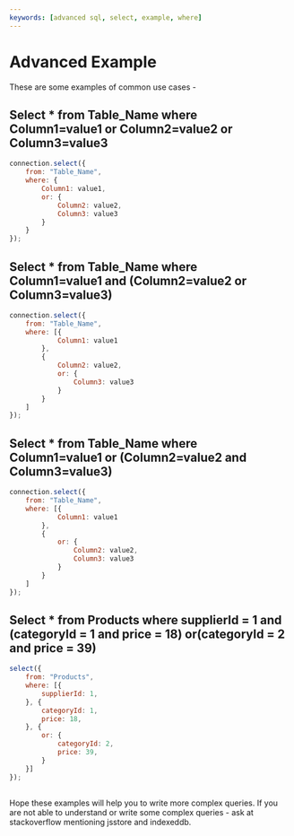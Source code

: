 ```yaml
---
keywords: [advanced sql, select, example, where]
---
```


# Advanced Example

These are some examples of common use cases -

## Select * from Table_Name where Column1=value1 or Column2=value2 or Column3=value3

```javascript
connection.select({
    from: "Table_Name",
    where: {
        Column1: value1,
        or: {
            Column2: value2,
            Column3: value3
        }
    }
});
```
    
## Select * from Table_Name where Column1=value1 and (Column2=value2 or Column3=value3)

```javascript
connection.select({
    from: "Table_Name",
    where: [{
            Column1: value1
        },
        {
            Column2: value2,
            or: {
                Column3: value3
            }
        }
    ]
});
```
    
## Select * from Table_Name where Column1=value1 or (Column2=value2 and Column3=value3)

```javascript
connection.select({
    from: "Table_Name",
    where: [{
            Column1: value1
        },
        {
            or: {
                Column2: value2,
                Column3: value3
            }
        }
    ]
});
```

## Select * from Products where supplierId = 1 and (categoryId = 1 and price = 18) or(categoryId = 2 and price = 39)

```javascript
select({
    from: "Products",
    where: [{
        supplierId: 1,
    }, {
        categoryId: 1,
        price: 18,
    }, {
        or: {
            categoryId: 2,
            price: 39,
        }
    }]
});
```

## 
    

Hope these examples will help you to write more complex queries. If you are not able to understand or write some complex queries - ask at stackoverflow mentioning jsstore and indexeddb.
